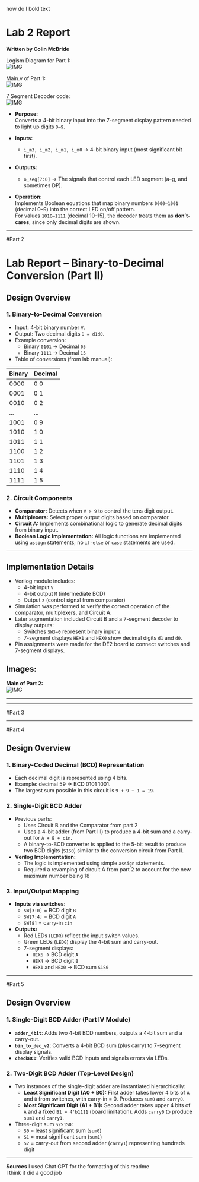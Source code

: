 how do I bold text  
# Lab 2 Report 
**Written by Colin McBride**  

Logism Diagram for Part 1:  
![IMG](img/pt1Sim.png)

Main.v of Part 1:  
![IMG](img/pt1Code.png)  

7 Segment Decoder code:  
![IMG](img/pt1Code2.png)  

- **Purpose:**  
  Converts a 4-bit binary input into the 7-segment display pattern needed to light up digits `0–9`.
- **Inputs:**  
  - `i_m3, i_m2, i_m1, i_m0` → 4-bit binary input (most significant bit first).

- **Outputs:**  
  - `o_seg[7:0]` → The signals that control each LED segment (a–g, and sometimes DP).

- **Operation:**  
  Implements Boolean equations that map binary numbers `0000–1001` (decimal 0–9) into the correct LED on/off pattern.  
  For values `1010–1111` (decimal 10–15), the decoder treats them as **don’t-cares**, since only decimal digits are shown.
  
-----------------------------------------------------------------------------------
#Part 2
# Lab Report – Binary-to-Decimal Conversion (Part II)

## Design Overview

### 1. Binary-to-Decimal Conversion
- Input: 4-bit binary number `V`.
- Output: Two decimal digits `D = d1d0`.
- Example conversion:
  - Binary `0101` → Decimal `05`
  - Binary `1111` → Decimal `15`
- Table of conversions (from lab manual):

| Binary | Decimal |
|--------|---------|
| 0000   | 0 0     |
| 0001   | 0 1     |
| 0010   | 0 2     |
| ...    | ...     |
| 1001   | 0 9     |
| 1010   | 1 0     |
| 1011   | 1 1     |
| 1100   | 1 2     |
| 1101   | 1 3     |
| 1110   | 1 4     |
| 1111   | 1 5     |

### 2. Circuit Components
- **Comparator:** Detects when `V > 9` to control the tens digit output.
- **Multiplexers:** Select proper output digits based on comparator.
- **Circuit A:** Implements combinational logic to generate decimal digits from binary input.
- **Boolean Logic Implementation:** All logic functions are implemented using `assign` statements; no `if-else` or `case` statements are used.

---

## Implementation Details
- Verilog module includes:
  - 4-bit input `V`
  - 4-bit output `M` (intermediate BCD)
  - Output `z` (control signal from comparator)
- Simulation was performed to verify the correct operation of the comparator, multiplexers, and Circuit A.
- Later augmentation included Circuit B and a 7-segment decoder to display outputs:
  - Switches `SW3−0` represent binary input `V`.
  - 7-segment displays `HEX1` and `HEX0` show decimal digits `d1` and `d0`.
- Pin assignments were made for the DE2 board to connect switches and 7-segment displays.

## Images:   

**Main of Part 2:**  
![IMG](img/pt2Code.png)



---





-----------------------------------------------------------------------------------
#Part 3  


-----------------------------------------------------------------------------------
#Part 4
## Design Overview

### 1. Binary-Coded Decimal (BCD) Representation
- Each decimal digit is represented using 4 bits.
- Example: decimal 59 → BCD 0101 1001.
- The largest sum possible in this circuit is `9 + 9 + 1 = 19`.

### 2. Single-Digit BCD Adder
- Previous parts: 
  - Uses Circuit B and the Comparator from part 2
  - Uses a 4-bit adder (from Part III) to produce a 4-bit sum and a carry-out for `A + B + cin`.
  - A binary-to-BCD converter is applied to the 5-bit result to produce two BCD digits (`S1S0`) similar to the conversion circuit from Part II.
- **Verilog Implementation:**
  - The logic is implemented using simple `assign` statements.
  - Required a revamping of circuit A from part 2 to account for the new maximum number being 18

### 3. Input/Output Mapping
- **Inputs via switches:**
  - `SW[3:0]` = BCD digit `B`
  - `SW[7:4]` = BCD digit `A`
  - `SW[8]` = carry-in `cin`
- **Outputs:**
  - Red LEDs (`LEDR`) reflect the input switch values.
  - Green LEDs (`LEDG`) display the 4-bit sum and carry-out.
  - 7-segment displays:
    - `HEX6` → BCD digit `A`
    - `HEX4` → BCD digit `B`
    - `HEX1` and `HEX0` → BCD sum `S1S0`

-----------------------------------------------------------------------------------
#Part 5

## Design Overview

### 1. Single-Digit BCD Adder (Part IV Module)
- **`adder_4bit`**: Adds two 4-bit BCD numbers, outputs a 4-bit sum and a carry-out.
- **`bin_to_dec_v2`**: Converts a 4-bit BCD sum (plus carry) to 7-segment display signals.
- **`checkBCD`**: Verifies valid BCD inputs and signals errors via LEDs.

### 2. Two-Digit BCD Adder (Top-Level Design)
- Two instances of the single-digit adder are instantiated hierarchically:
  - **Least Significant Digit (A0 + B0):** First adder takes lower 4 bits of `A` and `B` from switches, with carry-in = 0. Produces `sum0` and `carry0`.
  - **Most Significant Digit (A1 + B1):** Second adder takes upper 4 bits of `A` and a fixed `B1 = 4'b1111` (board limitation). Adds `carry0` to produce `sum1` and `carry1`.
- Three-digit sum `S2S1S0`:
  - `S0` = least significant sum (`sum0`)
  - `S1` = most significant sum (`sum1`)
  - `S2` = carry-out from second adder (`carry1`) representing hundreds digit
 
  
-----------------------------------------------------------------------------------
**Sources**
I used Chat GPT for the formatting of this readme  
I think it did a good job
